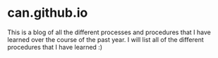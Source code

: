 # can.github.io
This is a blog of all the different processes and procedures that I have learned over the course of the past year. I will list all of the different procedures that I have learned :)
